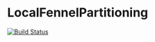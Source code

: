 # LocalFennelPartitioning

[![Build Status](https://github.com/TrainOfCode/LocalFennelPartitioning.jl/actions/workflows/CI.yml/badge.svg?branch=main)](https://github.com/TrainOfCode/LocalFennelPartitioning.jl/actions/workflows/CI.yml?query=branch%3Amain)
